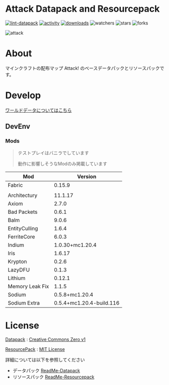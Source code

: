 # Attack Datapack and Resourcepack
[![lint-datapack](https://github.com/Kyuri-jp/AttackDatapackAndResourcepack/actions/workflows/LintDatapack.yml/badge.svg)](https://github.com/Kyuri-jp/AttackDatapackAndResourcepack/actions/workflows/LintDatapack.yml)
[![activity](https://img.shields.io/github/commit-activity/m/Kyuri-jp/AttackDatapackAndResourcepack?label=commit&logo=github)](https://github.com/Kyuri-jp/AttackDatapackAndResourcepack/commits/master)
[![downloads](https://img.shields.io/github/downloads/Kyuri-jp/AttackDatapackAndResourcepack/total?logo=github)](https://github.com/Kyuri-jp/AttackDatapackAndResourcepack/releases/latest)
![watchers](https://img.shields.io/github/watchers/Kyuri-jp/AttackDatapackAndResourcepack)
![stars](https://img.shields.io/github/stars/Kyuri-jp/AttackDatapackAndResourcepack)
![forks](https://img.shields.io/github/forks/Kyuri-jp/AttackDatapackAndResourcepack)

![attack](https://github.com/Kyuri-jp/AttackDatapackAndResourcepack/assets/107470858/6d898546-001b-4045-b3e6-1e0e74d58438)

# About
マインクラフトの配布マップ Attack! のベースデータパックとリソースパックです。

# Develop
[ワールドデータについてはこちら](https://github.com/Kyuri-jp/Attack-WorldData)

## DevEnv
### Mods
> テストプレイはバニラでしています
>
> 動作に影響しそうなModのみ掲載しています

|Mod|Version|
|----|----|
|Fabric|0.15.9|
|||
|Architectury|11.1.17|
|Axiom|2.7.0|
|Bad Packets|0.6.1|
|Balm|9.0.6|
|EntityCulling|1.6.4|
|FerriteCore|6.0.3|
|Indium|1.0.30+mc1.20.4|
|Iris|1.6.17|
|Krypton|0.2.6|
|LazyDFU|0.1.3|
|Lithium|0.12.1|
|Memory Leak Fix|1.1.5|
|Sodium|0.5.8+mc1.20.4|
|Sodium Extra|0.5.4+mc1.20.4-build.116|

# License
[Datapack](Attack) : [Creative Commons Zero v1](Attack/licence.txt)

[ResourcePack](Attack_Resource) : [MIT License](Attack_Resource/licence.txt)

詳細については以下を参照してください
- データパック [ReadMe-Datapack](Attack/ReadMe-Datapack.md)
- リソースパック [ReadMe-Resourcepack](Attack_Resource/ReadMe-Resourcepack.md)

